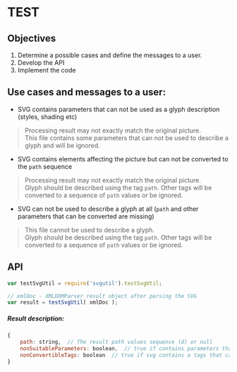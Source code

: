 TEST
===

Objectives
---
1. Determine a possible cases and define the messages to a user.
2. Develop the API
3. Implement the code

Use cases and messages to a user:
---
* SVG contains parameters that can not be used as a glyph description (styles, shading etc)
    
>Processing result may not exactly match the original picture.<br/>
>This file contains some parameters that can not be used to describe a glyph and will be ignored.

* SVG contains elements affecting the picture but can not be converted to the `path` sequence

>Processing result may not exactly match the original picture.<br/>
>Glyph should be described using the tag `path`. Other tags will be converted to a sequence of `path` values or be ignored.

* SVG can not be used to describe a glyph at all (`path` and other parameters that can be converted are missing)

>This file cannot be used to describe a glyph.<br/>
>Glyph should be described using the tag `path`. Other tags will be converted to a sequence of `path` values or be ignored.

API
---
```javascript
var testSvgUtil = require('svgutil').testSvgUtil;

// xmlDoc - XMLDOMParser result object after parsing the SVG 
var result = testSvgUtil( xmlDoc );
```

##### Result description:
```javascript
{
    path: string,  // The result path values sequence (d) or null 
    nonSuitableParameters: boolean,  // true if contains parameters that can not be used (styles, shading etc) 
    nonConvertibleTags: boolean  // true if svg contains a tags that cannot be converted to the path 
}
```
    
